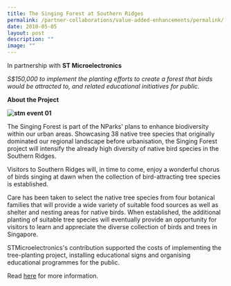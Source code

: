 ```yaml
---
title: The Singing Forest at Southern Ridges
permalink: /partner-collaborations/value-added-enhancements/permalink/
date: 2010-05-05
layout: post
description: ""
image: ""
---
```


In partnership with **ST Microelectronics**

*S$150,000 to implement the planting efforts to create a forest that birds would be attracted to, and related educational initiatives for public.*

**About the Project**

**![stm event 01](https://www.gardencityfund.gov.sg/-/media/gcf/projects/value-added-enhancements/stm_event_01.ashx)**

The Singing Forest is part of the NParks' plans to enhance biodiversity within our urban areas. Showcasing 38 native tree species that originally dominated our regional landscape before urbanisation, the Singing Forest project will intensify the already high diversity of native bird species in the Southern Ridges.

Visitors to Southern Ridges will, in time to come, enjoy a wonderful chorus of birds singing at dawn when the collection of bird-attracting tree species is established.

Care has been taken to select the native tree species from four botanical families that will provide a wide variety of suitable food sources as well as shelter and nesting areas for native birds. When established, the additional planting of suitable tree species will eventually provide an opportunity for visitors to learn and appreciate the diverse collection of birds and trees in Singapore.

STMicroelectronics's contribution supported the costs of implementing the tree-planting project, installing educational signs and organising educational programmes for the public.

Read [here](https://www.nparks.gov.sg/news/2010/5/singing-forest-launched-to-boost-biodiversity-in-urban-areas) for more information.